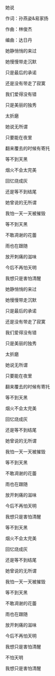 她说 

作词：孙燕姿&易家扬

作曲：林俊杰

编曲：达日丹

她静悄悄的来过

她慢慢带走沉默

只是最后的承诺

还是没有带走了寂寞

我们爱得没有错

只是美丽的独秀

太折磨

她说无所谓

只要能在夜里

翻来覆去的时候有寄托

等不到天黑

烟火不会太完美

回忆烧成灰

还是等不到结尾

她曾说的无所谓

我怕一天一天被摧毁

等不到天黑

不敢凋谢的花蕾

雨也在跟随

放开刺痛的滋味

今后不再怕天明

我想只是害怕清醒

她静悄悄的来过

她慢慢带走沉默

只是最后的承诺

还是没有带走了寂寞

我们爱得没有错

只是美丽的独秀

太折磨

她说无所谓

只要能在夜里

翻来覆去的时候有寄托

等不到天黑

烟火不会太完美

回忆烧成灰

还是等不到结尾

她曾说的无所谓

我怕一天一天被摧毁

等不到天黑

不敢凋谢的花蕾

雨也在跟随

放开刺痛的滋味

今后不再怕天明

我想只是害怕清醒

等不到天黑

烟火不会太完美

回忆烧成灰

还是等不到结尾

她曾说的无所谓

我怕一天一天被摧毁

等不到天黑

不敢凋谢的花蕾

雨也在跟随

放开刺痛的滋味

今后不再怕天明

我想只是害怕清醒

不怕天明

我想只是害怕清醒